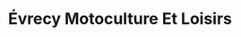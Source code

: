 ---
title: "Évrecy Motoculture Et Loisirs"
url: /evrecy/evrecy-motoculture-et-loisirs/
shop: shop
---